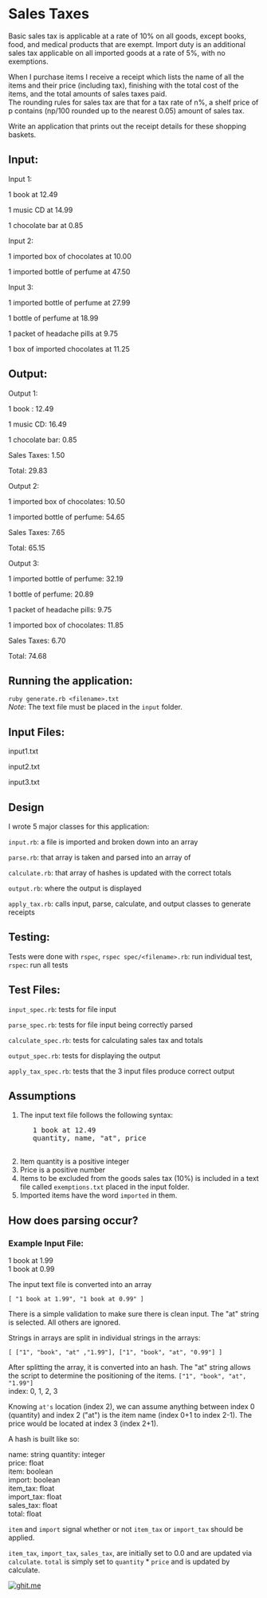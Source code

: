 # Sales Taxes

Basic sales tax is applicable at a rate of 10% on all goods, except books, food, and medical products that are exempt. 
Import duty is an additional sales tax applicable on all imported goods at a rate of 5%, with no exemptions.

When I purchase items I receive a receipt which lists the name of all the items and their price (including tax), 
finishing with the total cost of the items, and the total amounts of sales taxes paid.  
The rounding rules for sales tax are that for a tax rate of n%, 
a shelf price of p contains (np/100 rounded up to the nearest 0.05) amount of sales tax.

Write an application that prints out the receipt details for these shopping baskets.

## Input:

Input 1:

1 book at 12.49  

1 music CD at 14.99  

1 chocolate bar at 0.85  

Input 2:

1 imported box of chocolates at 10.00  

1 imported bottle of perfume at 47.50  

Input 3:

1 imported bottle of perfume at 27.99  

1 bottle of perfume at 18.99  

1 packet of headache pills at 9.75  

1 box of imported chocolates at 11.25  

## Output:

Output 1:

1 book : 12.49  

1 music CD: 16.49  

1 chocolate bar: 0.85  

Sales Taxes: 1.50  

Total: 29.83  

Output 2:

1 imported box of chocolates: 10.50  

1 imported bottle of perfume: 54.65  

Sales Taxes: 7.65  

Total: 65.15  

Output 3:

1 imported bottle of perfume: 32.19  

1 bottle of perfume: 20.89  

1 packet of headache pills: 9.75  

1 imported box of chocolates: 11.85  

Sales Taxes: 6.70  

Total: 74.68

## Running the application:
`ruby generate.rb <filename>.txt`  
*Note*: The text file must be placed in the `input` folder.  

## Input Files:
input1.txt

input2.txt

input3.txt

## Design
I wrote 5 major classes for this application:

`input.rb`: a file is imported and broken down into an array

`parse.rb`: that array is taken and parsed into an array of 

`calculate.rb`: that array of hashes is updated with the correct totals

`output.rb`: where the output is displayed  

`apply_tax.rb`: calls input, parse, calculate, and output classes to generate receipts
  
## Testing:
Tests were done with `rspec`, `rspec spec/<filename>.rb`: run individual test, `rspec`: run all tests  

## Test Files:
`input_spec.rb`: tests for file input

`parse_spec.rb`: tests for file input being correctly parsed

`calculate_spec.rb`: tests for calculating sales tax and totals

`output_spec.rb`: tests for displaying the output

`apply_tax_spec.rb`: tests that the 3 input files produce correct output
  

## Assumptions
1. The input text file follows the following syntax:
    <pre>
      1 book at 12.49
      quantity, name, "at", price
    </pre>
2. Item quantity is a positive integer
3. Price is a positive number
4. Items to be excluded from the goods sales tax (10%) is included in a text file called `exemptions.txt` placed in the input folder.
5. Imported items have the word `imported` in them.

## How does parsing occur?
### Example Input File:
1 book at 1.99  
1 book at 0.99

The input text file is converted into an array

`[ "1 book at 1.99", "1 book at 0.99" ]`

There is a simple validation to make sure there is clean input. The "at" string is selected. All others are ignored.

Strings in arrays are split in individual strings in the arrays:

`[ ["1", "book", "at" ,"1.99"], ["1", "book", "at", "0.99"] ]`

After splitting the array, it is converted into an hash. The "at" string allows the script to determine the positioning of the items.
`["1", "book", "at", "1.99"]`  
index: 0, 1, 2, 3

Knowing `at's` location (index 2), we can assume anything between index 0 (quantity) and index 2 ("at") is the item name (index 0+1 to index 2-1). 
The price would be located at index 3 (index 2+1).  

A hash is built like so:

name: string
quantity: integer  
price: float  
item: boolean  
import: boolean  
item_tax: float  
import_tax: float  
sales_tax: float  
total: float  

`item` and `import` signal whether or not `item_tax` or `import_tax` should be applied.  

`item_tax`, `import_tax`, `sales_tax`, are initially set to 0.0 and are updated via `calculate`. 
`total` is simply set to `quantity` * `price` and is updated by calculate.

[![ghit.me](https://ghit.me/badge.svg?repo=ver2point0/sales-taxes)](https://ghit.me/repo/ver2point0/sales-taxes)